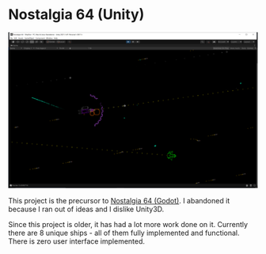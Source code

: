 # Nostalgia 64 (Unity)

![](Nostalgia64UnityPreview.png)

This project is the precursor to [Nostalgia 64 (Godot)](https://github.com/INeedAUniqueUsername/Nostalgia-64-Godot). I abandoned it because I ran out of ideas and I dislike Unity3D.

Since this project is older, it has had a lot more work done on it. Currently there are 8 unique ships - all of them fully implemented and functional. There is zero user interface implemented.
